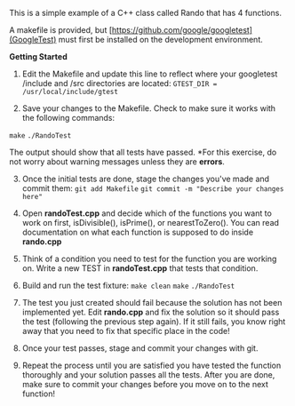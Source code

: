 This is a simple example of a C++ class called Rando that has 4 functions.

A makefile is provided, but [https://github.com/google/googletest](GoogleTest) must first be installed on the development environment.

**Getting Started**
1. Edit the Makefile and update this line to reflect where your googletest /include and /src directories are located:
`GTEST_DIR = /usr/local/include/gtest`

2. Save your changes to the Makefile. Check to make sure it works with the following commands:

`make`
`./RandoTest`

The output should show that all tests have passed. *For this exercise, do not worry about warning messages unless they are __errors__.

3. Once the initial tests are done, stage the changes you've made and commit them:
`git add Makefile`
`git commit -m "Describe your changes here"`

4. Open **randoTest.cpp** and decide which of the functions you want to work on first, isDivisible(), isPrime(), or nearestToZero(). You can read documentation on what each function is supposed to do inside **rando.cpp**

5. Think of a condition you need to test for the function you are working on. Write a new TEST in **randoTest.cpp** that tests that condition.

6. Build and run the test fixture:
`make clean`
`make`
`./RandoTest`

7. The test you just created should fail because the solution has not been implemented yet. Edit **rando.cpp** and fix the solution so it should pass the test (following the previous step again). If it still fails, you know right away that you need to fix that specific place in the code!

8. Once your test passes, stage and commit your changes with git.

9. Repeat the process until you are satisfied you have tested the function thoroughly and your solution passes all the tests. After you are done, make sure to commit your changes before you move on to the next function!
  

